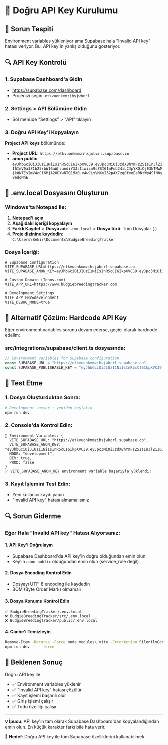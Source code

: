 # 🔑 Doğru API Key Kurulumu

## 🚨 Sorun Tespiti

Environment variables yükleniyor ama Supabase hala "Invalid API key" hatası veriyor. Bu, API key'in yanlış olduğunu gösteriyor.

## 🔍 API Key Kontrolü

### 1. Supabase Dashboard'a Gidin
- https://supabase.com/dashboard
- Projenizi seçin: `etkvuonkmmzihsjwbcrl`

### 2. Settings > API Bölümüne Gidin
- Sol menüde "Settings" > "API" tıklayın

### 3. Doğru API Key'i Kopyalayın
**Project API keys** bölümünde:
- **Project URL**: `https://etkvuonkmmzihsjwbcrl.supabase.co`
- **anon public**: `eyJhbGciOiJIUzI1NiIsInR5cCI6IkpXVCJ9.eyJpc3MiOiJzdXBhYmFzZSIsInJlZiI6ImV0a3Z1b25rbW16aWhzandiY3JsIiwicm9sZSI6ImFub24iLCJpYXQiOjE3NTMwMjk0NTEsImV4cCI6MjA2ODYwNTQ1MX0.v4wCLxVMXyI32pAX7zg0fxoEeRNtWp4SfN0y8edqNhE`

## 📝 .env.local Dosyasını Oluşturun

### Windows'ta Notepad ile:
1. **Notepad'i açın**
2. **Aşağıdaki içeriği kopyalayın**
3. **Farklı Kaydet** > **Dosya adı**: `.env.local` > **Dosya türü**: Tüm Dosyalar (*.*)
4. **Proje dizinine kaydedin**: `C:\Users\Bekir\Documents\BudgieBreedingTracker`

### Dosya İçeriği:
```env
# Supabase Configuration
VITE_SUPABASE_URL=https://etkvuonkmmzihsjwbcrl.supabase.co
VITE_SUPABASE_ANON_KEY=eyJhbGciOiJIUzI1NiIsInR5cCI6IkpXVCJ9.eyJpc3MiOiJzdXBhYmFzZSIsInJlZiI6ImV0a3Z1b25rbW16aWhsanZiY3JsIiwicm9sZSI6ImFub24iLCJpYXQiOjE3NTMwMjk0NTEsImV4cCI6MjA2ODYwNTQ1MX0.v4wCLxVMXyI32pAX7zg0fxoEeRNtWp4SfN0y8edqNhE

# Custom Domain (Ionos.com)
VITE_APP_URL=https://www.budgiebreedingtracker.com

# Development Settings
VITE_APP_ENV=development
VITE_DEBUG_MODE=true
```

## 🔧 Alternatif Çözüm: Hardcode API Key

Eğer environment variables sorunu devam ederse, geçici olarak hardcode edelim:

### src/integrations/supabase/client.ts dosyasında:

```typescript
// Environment variables for Supabase configuration
const SUPABASE_URL = "https://etkvuonkmmzihsjwbcrl.supabase.co";
const SUPABASE_PUBLISHABLE_KEY = "eyJhbGciOiJIUzI1NiIsInR5cCI6IkpXVCJ9.eyJpc3MiOiJzdXBhYmFzZSIsInJlZiI6ImV0a3Z1b25rbW16aWhsanZiY3JsIiwicm9sZSI6ImFub24iLCJpYXQiOjE3NTMwMjk0NTEsImV4cCI6MjA2ODYwNTQ1MX0.v4wCLxVMXyI32pAX7zg0fxoEeRNtWp4SfN0y8edqNhE";
```

## 🧪 Test Etme

### 1. Dosya Oluşturduktan Sonra:
```bash
# Development server'ı yeniden başlatın
npm run dev
```

### 2. Console'da Kontrol Edin:
```
🔑 Environment Variables: {
  VITE_SUPABASE_URL: "https://etkvuonkmmzihsjwbcrl.supabase.co",
  VITE_SUPABASE_ANON_KEY: "eyJhbGciOiJIUzI1NiIsInR5cCI6IkpXVCJ9.eyJpc3MiOiJzdXBhYmFzZSIsInJlZiI6ImV0a3Z1b25rbW16aWhsanZiY3JsIiwicm9sZSI6ImFub24iLCJpYXQiOjE3NTMwMjk0NTEsImV4cCI6MjA2ODYwNTQ1MX0.v4wCLxVMXyI32pAX7zg0fxoEeRNtWp4SfN0y8edqNhE",
  MODE: "development",
  DEV: true,
  PROD: false
}
✅ VITE_SUPABASE_ANON_KEY environment variable başarıyla yüklendi!
```

### 3. Kayıt İşlemini Test Edin:
- Yeni kullanıcı kaydı yapın
- "Invalid API key" hatası almamalısınız

## 🔍 Sorun Giderme

### Eğer Hala "Invalid API key" Hatası Alıyorsanız:

#### 1. API Key'i Doğrulayın
- Supabase Dashboard'da API key'in doğru olduğundan emin olun
- Key'in `anon public` olduğundan emin olun (service_role değil)

#### 2. Dosya Encoding Kontrol Edin
- Dosyayı UTF-8 encoding ile kaydedin
- BOM (Byte Order Mark) olmamalı

#### 3. Dosya Konumu Kontrol Edin
```
✅ BudgieBreedingTracker/.env.local
❌ BudgieBreedingTracker/src/.env.local
❌ BudgieBreedingTracker/public/.env.local
```

#### 4. Cache'i Temizleyin
```bash
Remove-Item -Recurse -Force node_modules\.vite -ErrorAction SilentlyContinue
npm run dev -- --force
```

## 🎯 Beklenen Sonuç

Doğru API key ile:
- ✅ Environment variables yüklenir
- ✅ "Invalid API key" hatası çözülür
- ✅ Kayıt işlemi başarılı olur
- ✅ Giriş işlemi çalışır
- ✅ Todo özelliği çalışır

---

**💡 İpucu**: API key'in tam olarak Supabase Dashboard'dan kopyalandığından emin olun. En küçük karakter farkı bile hata verir.

**🚀 Hedef**: Doğru API key ile tüm Supabase özelliklerini kullanabilmek. 